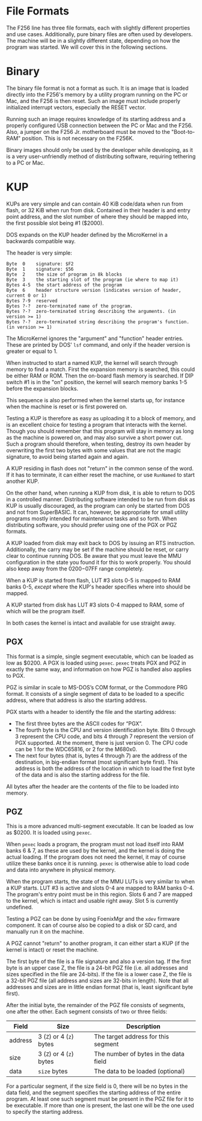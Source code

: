 # File Formats
The F256 line has three file formats, each with slightly different properties and use cases. Additionally, pure binary files are often used by developers. The machine will be in a slightly different state, depending on how the program was started. We will cover this in the following sections.

# Binary
The binary file format is not a format as such. It is an image that is loaded directly into the F256's memory by a utility program running on the PC or Mac, and the F256 is then reset. Such an image must include properly initialized interrupt vectors, especially the RESET vector.

Running such an image requires knowledge of its starting address and a properly configured USB connection between the PC or Mac and the F256. Also, a jumper on the F256 Jr. motherboard must be moved to the "Boot-to-RAM" position. This is not necessary on the F256K.

Binary images should only be used by the developer while developing, as it is a very user-unfriendly method of distributing software, requiring tethering to a PC or Mac.

# KUP
KUPs are very simple and can contain 40 KiB code/data when run from flash, or 32 KiB when run from disk. Contained in their header is and entry point address, and the slot number of where they should be mapped into, the first possible slot being #1 ($2000).

DOS expands on the KUP header defined by the MicroKernel in a backwards compatible way.

The header is very simple:

```
Byte  0    signature: $F2
Byte  1    signature: $56
Byte  2    the size of program in 8k blocks
Byte  3    the starting slot of the program (ie where to map it)
Bytes 4-5  the start address of the program
Byte  6    header structure version (indicates version of header, current 0 or 1)
Bytes 7-9  reserved
Bytes ?-?  zero-terminated name of the program.
Bytes ?-?  zero-terminated string describing the arguments. (in version >= 1)
Bytes ?-?  zero-terminated string describing the program's function. (in version >= 1)
```

The MicroKernel ignores the "argument" and "function" header entries. These are printed by DOS' `lsf` command, and only if the header version is greater or equal to 1.

When instructed to start a named KUP, the kernel will search through memory to find a match. First the expansion memory is searched, this could be either RAM or ROM. Then the on-board flash memory is searched. If DIP switch #1 is in the "on" position, the kernel will search memory banks 1-5 before the expansion blocks.

This sequence is also performed when the kernel starts up, for instance when the machine is reset or is first powered on.

Testing a KUP is therefore as easy as uploading it to a block of memory, and is an excellent choice for testing a program that interacts with the kernel. Though you should remember that this program will stay in memory as long as the machine is powered on, and may also survive a short power cut. Such a program should therefore, when testing, destroy its own header by overwriting the first two bytes with some values that are not the magic signature, to avoid being started again and again.

A KUP residing in flash does not "return" in the common sense of the word. If it has to terminate, it can either reset the machine, or use `RunNamed` to start another KUP.

On the other hand, when running a KUP from disk, it is able to return to DOS in a controlled manner. Distributing software intended to be run from disk as KUP is usually discouraged, as the program can only be started from DOS and not from SuperBASIC. It can, however, be appropriate for small utility programs mostly intended for maintenance tasks and so forth. When distributing software, you should prefer using one of the PGX or PGZ formats.

A KUP loaded from disk may exit back to DOS by issuing an RTS instruction. Additionally, the carry may be set if the machine should be reset, or carry clear to continue running DOS. Be aware that you must leave the MMU configuration in the state you found it for this to work properly. You should also keep away from the $0200-$07FF range completely.

When a KUP is started from flash, LUT #3 slots 0-5 is mapped to RAM banks 0-5, *except* where the KUP's header specifies where into should be mapped.

A KUP started from disk has LUT #3 slots 0-4 mapped to RAM, some of which will be the program itself.

In both cases the kernel is intact and available for use straight away.

## PGX
This format is a simple, single segment executable, which can be loaded as low as $0200. A PGX is loaded using `pexec`. `pexec` treats PGX and PGZ in exactly the same way, and information on how PGZ is handled also applies to PGX.

PGZ is similar in scale to MS-DOS’s COM format, or the Commodore PRG format. It consists of a single segment of data to be loaded to
a specific address, where that address is also the starting address.

PGX starts with a header to identify the file and the starting address:

* The first three bytes are the ASCII codes for “PGX”.
* The fourth byte is the CPU and version identification byte. Bits 0 through 3 represent
the CPU code, and bits 4 through 7 represent the version of PGX supported. At the moment, there is just version 0. The CPU code can be 1 for the WDC65816, or 2 for the
M680x0.
* The next four bytes (that is, bytes 4 through 7) are the address of the destination, in big-endian format (most significant byte first). This address is both the address of the location in which to load the first byte of the data and is also the starting address for the file.

All bytes after the header are the contents of the file to be loaded into memory.

## PGZ
This is a more advanced multi-segment executable. It can be loaded as low as $0200. It is loaded using `pexec`.

When `pexec` loads a program, the program must not load itself into RAM banks 6 & 7, as these are used by the kernel, and the kernel is doing the actual loading. If the program does not need the kernel, it may of course utilize these banks once it is running. `pexec` is otherwise able to load code and data into anywhere in physical memory.

When the program starts, the state of the MMU LUTs is very similar to when a KUP starts. LUT #3 is active and slots 0-4 are mapped to RAM banks 0-4. The program's entry point must be in this region. Slots 6 and 7 are mapped to the kernel, which is intact and usable right away. Slot 5 is currently undefined.

Testing a PGZ can be done by using FoenixMgr and the `xdev` firmware component. It can of course also be copied to a disk or SD card, and manually run it on the machine.

A PGZ cannot "return" to another program, it can either start a KUP (if the kernel is intact) or reset the machine.

The first byte of the file is a file signature and also a version tag. If the first byte is an upper case Z, the file is a 24-bit PGZ file (i.e. all addresses and sizes specified in the file are 24-bits). If the file is a lower case Z, the file is a 32-bit PGZ file (all address and sizes are 32-bits in
length). Note that all addresses and sizes are in little endian format (that is, least significant
byte first).

After the initial byte, the remainder of the PGZ file consists of segments, one after the other. Each segment consists of two or three fields:

|Field|Size|Description|
|-|-|-|
|address|3 (`Z`) or 4 (`z`) bytes|The target address for this segment|
|size|3 (`Z`) or 4 (`z`) bytes|The number of bytes in the data field|
|data|`size` bytes|The data to be loaded (optional)|

For a particular segment, if the size field is 0, there will be no bytes in the data field, and the segment specifies the starting address of the entire program. At least one such segment must be present in the PGZ file for it to be executable. If more than one is present, the last one will
be the one used to specify the starting address.
